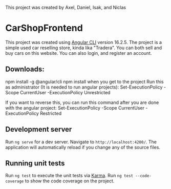 This project was created by Axel, Daniel, Isak, and Niclas

# CarShopFrontend

This project was created using [Angular CLI](https://github.com/angular/angular-cli) version 16.2.5.
The project is a simple used car reselling store, kinda lika "Tradera". 
You can both sell and buy cars on this website. You can also login, and register an account.

## Downloads:

npm install -g @angular/cli
npm install when you get to the project
Run this as administrator (It is needed to run angular projects):
  Set-ExecutionPolicy -Scope CurrentUser -ExecutionPolicy Unrestricted
  
If you want to reverse this, you can run this command after you are done with the angular project:
  Set-ExecutionPolicy -Scope CurrentUser -ExecutionPolicy Restricted




## Development server

Run `ng serve` for a dev server. Navigate to `http://localhost:4200/`. The application will automatically reload if you change any of the source files.

## Running unit tests

Run `ng test` to execute the unit tests via [Karma](https://karma-runner.github.io).
Run `ng test --code-coverage` to show the code coverage on the project.
